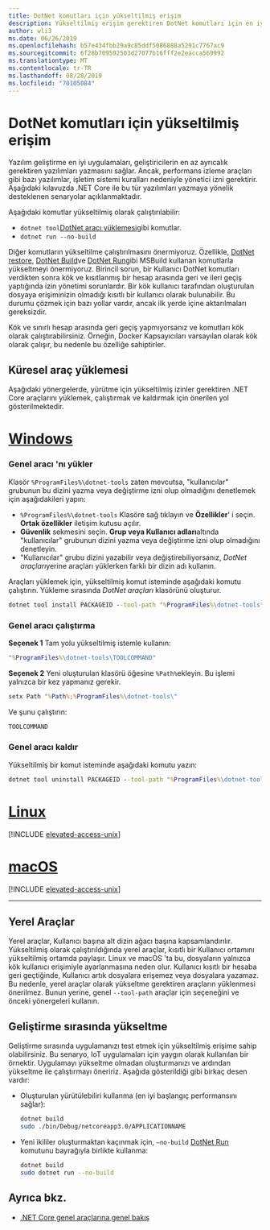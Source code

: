 ```yaml
---
title: DotNet komutları için yükseltilmiş erişim
description: Yükseltilmiş erişim gerektiren DotNet komutları için en iyi uygulamaları öğrenin.
author: wli3
ms.date: 06/26/2019
ms.openlocfilehash: b57e434fbb29a9c85ddf5086888a5291c7767ac9
ms.sourcegitcommit: 6f28b709592503d27077b16fff2e2eacca569992
ms.translationtype: MT
ms.contentlocale: tr-TR
ms.lasthandoff: 08/28/2019
ms.locfileid: "70105084"
---
```

# <a name="elevated-access-for-dotnet-commands"></a>DotNet komutları için yükseltilmiş erişim

Yazılım geliştirme en iyi uygulamaları, geliştiricilerin en az ayrıcalık gerektiren yazılımları yazmasını sağlar. Ancak, performans izleme araçları gibi bazı yazılımlar, işletim sistemi kuralları nedeniyle yönetici izni gerektirir. Aşağıdaki kılavuzda .NET Core ile bu tür yazılımları yazmaya yönelik desteklenen senaryolar açıklanmaktadır. 

Aşağıdaki komutlar yükseltilmiş olarak çalıştırılabilir:

- `dotnet tool`[DotNet aracı yüklemesi](dotnet-tool-install.md)gibi komutlar.
- `dotnet run --no-build`

Diğer komutların yükseltilme çalıştırılmasını önermiyoruz. Özellikle, [DotNet restore](dotnet-restore.md), [DotNet Build](dotnet-build.md)ve [DotNet Run](dotnet-run.md)gibi MSBuild kullanan komutlarla yükseltmeyi önermiyoruz. Birincil sorun, bir Kullanıcı DotNet komutları verdikten sonra kök ve kısıtlanmış bir hesap arasında geri ve ileri geçiş yaptığında izin yönetimi sorunlardır. Bir kök kullanıcı tarafından oluşturulan dosyaya erişiminizin olmadığı kısıtlı bir kullanıcı olarak bulunabilir. Bu durumu çözmek için bazı yollar vardır, ancak ilk yerde içine aktarılmaları gereksizdir.

Kök ve sınırlı hesap arasında geri geçiş yapmıyorsanız ve komutları kök olarak çalıştırabilirsiniz. Örneğin, Docker Kapsayıcıları varsayılan olarak kök olarak çalışır, bu nedenle bu özelliğe sahiptirler.

## <a name="global-tool-installation"></a>Küresel araç yüklemesi

Aşağıdaki yönergelerde, yürütme için yükseltilmiş izinler gerektiren .NET Core araçlarını yüklemek, çalıştırmak ve kaldırmak için önerilen yol gösterilmektedir.

# <a name="windowstabwindows"></a>[Windows](#tab/windows)

### <a name="install-the-global-tool"></a>Genel aracı 'nı yükler

Klasör `%ProgramFiles%\dotnet-tools` zaten mevcutsa, "kullanıcılar" grubunun bu dizini yazma veya değiştirme izni olup olmadığını denetlemek için aşağıdakileri yapın:

- `%ProgramFiles%\dotnet-tools` Klasöre sağ tıklayın ve **Özellikler**' i seçin. **Ortak özellikler** iletişim kutusu açılır. 
- **Güvenlik** sekmesini seçin. **Grup veya Kullanıcı adları**altında "kullanıcılar" grubunun dizini yazma veya değiştirme izni olup olmadığını denetleyin. 
- "Kullanıcılar" grubu dizini yazabilir veya değiştirebiliyorsanız, *DotNet araçları*yerine araçları yüklerken farklı bir dizin adı kullanın.

Araçları yüklemek için, yükseltilmiş komut isteminde aşağıdaki komutu çalıştırın. Yükleme sırasında *DotNet araçları* klasörünü oluşturur.

```cmd
dotnet tool install PACKAGEID --tool-path "%ProgramFiles%\dotnet-tools".
```

### <a name="run-the-global-tool"></a>Genel aracı çalıştırma

**Seçenek 1** Tam yolu yükseltilmiş istemle kullanın:

```cmd
"%ProgramFiles%\dotnet-tools\TOOLCOMMAND"
```

**Seçenek 2** Yeni oluşturulan klasörü öğesine `%Path%`ekleyin. Bu işlemi yalnızca bir kez yapmanız gerekir.

```cmd
setx Path "%Path%;%ProgramFiles%\dotnet-tools\"
```

Ve şunu çalıştırın:

```cmd
TOOLCOMMAND
```

### <a name="uninstall-the-global-tool"></a>Genel aracı kaldır

Yükseltilmiş bir komut isteminde aşağıdaki komutu yazın:

```cmd
dotnet tool uninstall PACKAGEID --tool-path "%ProgramFiles%\dotnet-tools"
```

# <a name="linuxtablinux"></a>[Linux](#tab/linux)

[!INCLUDE [elevated-access-unix](../../../includes/elevated-access-unix.md)]

# <a name="macostabmacos"></a>[macOS](#tab/macos)

[!INCLUDE [elevated-access-unix](../../../includes/elevated-access-unix.md)]

---

## <a name="local-tools"></a>Yerel Araçlar

Yerel araçlar, Kullanıcı başına alt dizin ağacı başına kapsamlandırılır. Yükseltilmiş olarak çalıştırıldığında yerel araçlar, kısıtlı bir Kullanıcı ortamını yükseltilmiş ortamda paylaşır. Linux ve macOS 'ta bu, dosyaların yalnızca kök kullanıcı erişimiyle ayarlanmasına neden olur. Kullanıcı kısıtlı bir hesaba geri geçtiğinde, Kullanıcı artık dosyalara erişemez veya dosyalara yazamaz. Bu nedenle, yerel araçlar olarak yükseltme gerektiren araçların yüklenmesi önerilmez. Bunun yerine, genel `--tool-path` araçlar için seçeneğini ve önceki yönergeleri kullanın.

## <a name="elevation-during-development"></a>Geliştirme sırasında yükseltme

Geliştirme sırasında uygulamanızı test etmek için yükseltilmiş erişime sahip olabilirsiniz. Bu senaryo, IoT uygulamaları için yaygın olarak kullanılan bir örnektir. Uygulamayı yükseltme olmadan oluşturmanızı ve ardından yükseltme ile çalıştırmayı öneririz. Aşağıda gösterildiği gibi birkaç desen vardır:

- Oluşturulan yürütülebiliri kullanma (en iyi başlangıç performansını sağlar):

   ```bash
   dotnet build
   sudo ./bin/Debug/netcoreapp3.0/APPLICATIONNAME
   ```
    
- Yeni ikililer oluşturmaktan kaçınmak için, `—no-build` [DotNet Run](dotnet-run.md) komutunu bayrağıyla birlikte kullanma:

   ```bash
   dotnet build
   sudo dotnet run --no-build
   ```

## <a name="see-also"></a>Ayrıca bkz.

- [.NET Core genel araçlarına genel bakış](global-tools.md)
